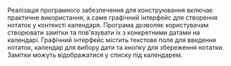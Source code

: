 
Реалізація програмного забезпечення для конструювання включає практичне використання, а саме графічний інтерфейс для створення нотаток у контексті календаря.
Програма дозволяє користувачам створювати замітки та пов'язувати їх з конкретними датами на календарі. 
Графічний інтерфейс містить текстове поле для введення нотаток, календар для вибору дати та кнопку для збереження нотатки. 
Замітки можуть відображатися у списку під календарем.




